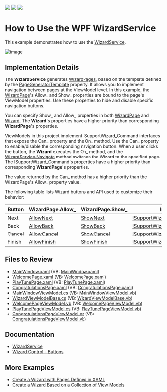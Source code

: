 <!-- default badges list -->
![](https://img.shields.io/endpoint?url=https://codecentral.devexpress.com/api/v1/VersionRange/128657986/21.1.5%2B)
[![](https://img.shields.io/badge/Open_in_DevExpress_Support_Center-FF7200?style=flat-square&logo=DevExpress&logoColor=white)](https://supportcenter.devexpress.com/ticket/details/T387258)
[![](https://img.shields.io/badge/📖_How_to_use_DevExpress_Examples-e9f6fc?style=flat-square)](https://docs.devexpress.com/GeneralInformation/403183)
<!-- default badges end -->
# How to Use the WPF WizardService

This example demonstrates how to use the [WizardService](https://docs.devexpress.com/WPF/116321/mvvm-framework/services/predefined-set/wizardservice).

![image](https://user-images.githubusercontent.com/65009440/206715286-6b5d21f8-330a-4c48-a1ae-01589f6ae9ea.png)

## Implementation Details

The **WizardService** generates [WizardPages](https://docs.devexpress.com/WPF/DevExpress.Xpf.Controls.WizardPage), based on the template defined by the [PageGeneratorTemplate](https://docs.devexpress.com/WPF/DevExpress.Xpf.Controls.WizardService.PageGeneratorTemplate) property. It allows you to implement navigation between pages at the ViewModel level. In this example, the [WizardPage](https://docs.devexpress.com/WPF/DevExpress.Xpf.Controls.WizardPage)'s Allow_ and Show_ properties are bound to the page's ViewModel properties. Use these properties to hide and disable specific navigation buttons.

You can specify Show_ and Allow_ properties in both [WizardPage](https://docs.devexpress.com/WPF/DevExpress.Xpf.Controls.WizardPage) and [Wizard](https://docs.devexpress.com/WPF/DevExpress.Xpf.Controls.Wizard). The **Wizard**'s properties have a higher priority than corresponding **WizardPage**'s properties.

ViewModels in this project implement ISupportWizard_Command interfaces that expose the Can_ property and the On_ method. Use the Can_ property to enable/disable the corresponding navigation button. When a user clicks the button, the **Wizard** executes the On_ method, and the [WizardService.Navigate](https://docs.devexpress.com/WPF/DevExpress.Xpf.Controls.WizardService.Navigate(System.String-System.Object-System.Object-System.Object)) method switches the Wizard to the specified page. The ISupportWizard_Command's properties have a higher priority than corresponding **WizardPage**'s properties.

The value returned by the Can_ method has a higher priority than the WizardPage's Allow_ property value.

The following table lists Wizard buttons and API used to customize their behavior:

| Button | WizardPage.Allow_ | WizardPage.Show_ | Interface | Can_ Property | On_ Method |
|---|---|---|---|---|---|
| Next | [AllowNext](https://docs.devexpress.com/WPF/DevExpress.Xpf.Controls.WizardPage.AllowNext) | [ShowNext](DevExpress.Xpf.Controls.WizardPage.ShowNext) | [ISupportWizardNextCommand](https://docs.devexpress.com/CoreLibraries/DevExpress.Mvvm.ISupportWizardNextCommand) | [CanGoForward](https://docs.devexpress.com/CoreLibraries/DevExpress.Mvvm.ISupportWizardNextCommand.CanGoForward) | [OnGoForward](https://docs.devexpress.com/CoreLibraries/DevExpress.Mvvm.ISupportWizardNextCommand.OnGoForward(System.ComponentModel.CancelEventArgs)) |
| Back | [AllowBack](https://docs.devexpress.com/WPF/DevExpress.Xpf.Controls.WizardPage.AllowBack) | [ShowBack](DevExpress.Xpf.Controls.WizardPage.ShowBack) | [ISupportWizardBackCommand](https://docs.devexpress.com/CoreLibraries/DevExpress.Mvvm.ISupportWizardBackCommand) | [CanGoBack](https://docs.devexpress.com/CoreLibraries/DevExpress.Mvvm.ISupportWizardBackCommand.CanGoBack) | [OnGoBack](https://docs.devexpress.com/CoreLibraries/DevExpress.Mvvm.ISupportWizardBackCommand.OnGoBack(System.ComponentModel.CancelEventArgs)) |
| Cancel | [AllowCancel](https://docs.devexpress.com/WPF/DevExpress.Xpf.Controls.WizardPage.AllowCancel) | [ShowCancel](DevExpress.Xpf.Controls.WizardPage.ShowCancel) | [ISupportWizardCancelCommand](https://docs.devexpress.com/CoreLibraries/DevExpress.Mvvm.ISupportWizardCancelCommand) | [CanCancel](https://docs.devexpress.com/CoreLibraries/DevExpress.Mvvm.ISupportWizardCancelCommand.CanCancel) | [OnCancel](https://docs.devexpress.com/CoreLibraries/DevExpress.Mvvm.ISupportWizardCancelCommand.OnCancel(System.ComponentModel.CancelEventArgs)) |
| Finish | [AllowFinish](https://docs.devexpress.com/WPF/DevExpress.Xpf.Controls.WizardPage.AllowFinish) | [ShowFinish](DevExpress.Xpf.Controls.WizardPage.ShowFinish) | [ISupportWizardFinishCommand](https://docs.devexpress.com/CoreLibraries/DevExpress.Mvvm.ISupportWizardFinishCommand) | [CanFinish](https://docs.devexpress.com/CoreLibraries/DevExpress.Mvvm.ISupportWizardFinishCommand.CanFinish) | [OnFinish](https://docs.devexpress.com/CoreLibraries/DevExpress.Mvvm.ISupportWizardFinishCommand.OnFinish(System.ComponentModel.CancelEventArgs)) |

## Files to Review

* [MainWindow.xaml](./CS/VM-DrivenWizard/MainWindow.xaml) (VB: [MainWindow.xaml](./VB/VM-DrivenWizard/MainWindow.xaml))
* [WelcomePage.xaml](./CS/VM-DrivenWizard/Views/WelcomePage.xaml) (VB: [WelcomePage.xaml](./VB/VM-DrivenWizard/Views/WelcomePage.xaml))
* [PlayTunePage.xaml](./CS/VM-DrivenWizard/Views/PlayTunePage.xaml) (VB: [PlayTunePage.xaml](./VB/VM-DrivenWizard/Views/PlayTunePage.xaml))
* [CongratulationsPage.xaml](./CS/VM-DrivenWizard/Views/CongratulationsPage.xaml) (VB: [CongratulationsPage.xaml](./VB/VM-DrivenWizard/Views/CongratulationsPage.xaml))
* [MainWindowViewModel.cs](./CS/VM-DrivenWizard/ViewModels/MainWindowViewModel.cs) (VB: [MainWindowViewModel.vb](./VB/VM-DrivenWizard/ViewModels/MainWindowViewModel.vb))
* [WizardViewModelBase.cs](./CS/VM-DrivenWizard/ViewModels/WizardViewModelBase.cs) (VB: [WizardViewModelBase.vb](./VB/VM-DrivenWizard/ViewModels/WizardViewModelBase.vb))
* [WelcomePageViewModel.vb](./CS/VM-DrivenWizard/ViewModels/WelcomePageViewModel.cs) (VB: [WelcomePageViewModel.vb](./VB/VM-DrivenWizard/ViewModels/WelcomePageViewModel.vb))
* [PlayTunePageViewModel.cs](./CS/VM-DrivenWizard/ViewModels/PlayTunePageViewModel.cs) (VB: [PlayTunePageViewModel.vb](./VB/VM-DrivenWizard/ViewModels/PlayTunePageViewModel.vb))
* [CongratulationsPageViewModel.cs](./CS/VM-DrivenWizard/ViewModels/CongratulationsPageViewModel.cs) (VB: [CongratulationsPageViewModel.vb](./VB/VM-DrivenWizard/ViewModels/CongratulationsPageViewModel.vb))

## Documentation

* [WizardService](https://docs.devexpress.com/WPF/116321/mvvm-framework/services/predefined-set/wizardservice)
* [Wizard Control - Buttons](https://docs.devexpress.com/WPF/115998/controls-and-libraries/navigation-controls/wizard-control/buttons)

## More Examples

* [Create a Wizard with Pages Defined in XAML](https://github.com/DevExpress-Examples/wpf-create-a-wizard-with-pages-defined-in-xaml)
* [Create a Wizard Based on a Collection of View Models](https://github.com/DevExpress-Examples/how-to-create-a-wizard-based-on-a-collection-of-view-models-t415475)
